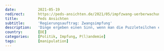```yaml
---
date:          2021-05-19
redirect:      https://peds-ansichten.de/2021/05/impfzwang-uerberwachung-demokratie-pharma/
title:         Peds Ansichten
subtitle:      'Regierungsauftrag: Zwangsimpfung'
description:   'Dinge ergeben einen Sinn, wenn man die Puzzleteilchen emotionsfrei zusammenfÃ¼gt. Regierung und Parlament, deren Mitglieder von Lobbyisten und Ideologen bis in die letzte Haarwurzel geistig durchgeimpft wurden, tun wie ihnen aufgetragen. Die Fassadendemokratie muss derzeit radikale Einschnitte hinnehmen …'
country:       [DE]
categories:    [Politik, Impfung, P(l)andemie]
tags:          [manipulation]
---
```

